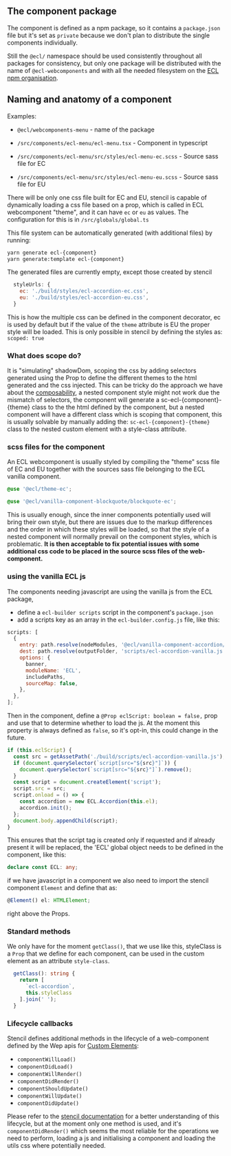 ## The component package

The component is defined as a npm package, so it contains a `package.json` file but it's set as `private` because we don't plan to distribute the single components individually.

Still the `@ecl/` namespace should be used consistently throughout all packages for consistency, but only one package will be distributed with the name of `@ecl-webcomponents` and with all the needed filesystem on the [ECL npm organisation](https://www.npmjs.com/org/ecl).

## Naming and anatomy of a component

Examples:

- `@ecl/webcomponents-menu` - name of the package

- `/src/components/ecl-menu/ecl-menu.tsx` - Component in typescript
- `/src/components/ecl-menu/src/styles/ecl-menu-ec.scss` - Source sass file for EC
- `/src/components/ecl-menu/src/styles/ecl-menu-eu.scss` - Source sass file for EU

There will be only one css file built for EC and EU, stencil is capable of dynamically loading a css file based on a prop, which is called in ECL webcomponent "theme", and it can have `ec` or `eu` as values.
The configuration for this is in `/src/globals/global.ts`

This file system can be automatically generated (with additional files) by running:

```bash
yarn generate ecl-{component}
yarn generate:template ecl-{component}
```

The generated files are currently empty, except those created by stencil

```js
  styleUrls: {
    ec: './build/styles/ecl-accordion-ec.css',
    eu: './build/styles/ecl-accordion-eu.css',
  }
```

This is how the multiple css can be defined in the component decorator, ec is used by default but if the value of the `theme` attribute is EU the proper style will be loaded.
This is only possible in stencil by defining the styles as:
`scoped: true`

### What does scope do?

It is "simulating" shadowDom, scoping the css by adding selectors generated using the Prop to define the different themes to the html generated and the css injected.
This can be tricky do the approach we have about the [composability](decisions.md), a nested component style might not work due the mismatch of selectors, the component will generate a sc-ecl-{component}-{theme} class to the the html defined by the component, but a nested component will have a different class which is scoping that component, this is usually solvable by manually adding the:
`sc-ecl-{component}-{theme}` class to the nested custom element with a style-class attribute.

### scss files for the component

An ECL webcomponent is usually styled by compiling the "theme" scss file of EC and EU together with the sources sass file belonging to the ECL vanilla component.

```scss
@use '@ecl/theme-ec';

@use '@ecl/vanilla-component-blockquote/blockquote-ec';
```

This is usually enough, since the inner components potentially used will bring their own style, but there are issues due to the markup differences and the order in which these styles will be loaded, so that the style of a nested component will normally prevail on the component styles, which is problematic.
**It is then acceptable to fix potential issues with some additional css code to be placed in the source scss files of the web-component.**

### using the vanilla ECL js

The components needing javascript are using the vanilla js from the ECL package,

- define a `ecl-builder scripts` script in the component's `package.json`
- add a scripts key as an array in the `ecl-builder.config.js` file, like this:

```javascript
scripts: [
  {
    entry: path.resolve(nodeModules, '@ecl/vanilla-component-accordion/accordion.js'),
    dest: path.resolve(outputFolder, 'scripts/ecl-accordion-vanilla.js'),
    options: {
      banner,
      moduleName: 'ECL',
      includePaths,
      sourceMap: false,
    },
  },
];
```

Then in the component, define a `@Prop eclScript: boolean = false,` prop and use that to determine whether to load the js.
At the moment this property is always defined as `false`, so it's opt-in, this could change in the future.

```javascript
if (this.eclScript) {
  const src = getAssetPath('./build/scripts/ecl-accordion-vanilla.js');
  if (document.querySelector(`script[src="${src}"]`)) {
    document.querySelector(`script[src="${src}"]`).remove();
  }
  const script = document.createElement('script');
  script.src = src;
  script.onload = () => {
    const accordion = new ECL.Accordion(this.el);
    accordion.init();
  };
  document.body.appendChild(script);
}
```

This ensures that the script tag is created only if requested and if already present it will be replaced, the 'ECL' global object needs to be defined in the component, like this:

```typescript
declare const ECL: any;
```

if we have javascript in a component we also need to import the stencil component `Element` and define that as:

```typescript
@Element() el: HTMLElement;
```

right above the Props.

### Standard methods

We only have for the moment `getClass()`, that we use like this, styleClass is a `Prop` that we define for each component, can be used in the custom element as an attribute `style-class`.

```typescript
  getClass(): string {
    return [
      `ecl-accordion`,
      this.styleClass
    ].join(' ');
  }
```

### Lifecycle callbacks

Stencil defines additional methods in the lifecycle of a web-component defined by the Wep apis for [Custom Elements](https://developer.mozilla.org/en-US/docs/Web/Web_Components/Using_custom_elements):

- `componentWillLoad()`
- `componentDidLoad()`
- `componentWillRender()`
- `componentDidRender()`
- `componentShouldUpdate()`
- `componentWillUpdate()`
- `componentDidUpdate()`

Please refer to the [stencil documentation](https://stenciljs.com/docs/component-lifecycle) for a better understanding of this lifecycle, but at the moment only one method is used, and it's `componentDidRender()` which seems the most reliable for the operations we need to perform, loading a js and initialising a component and loading the utils css where potentially needed.
